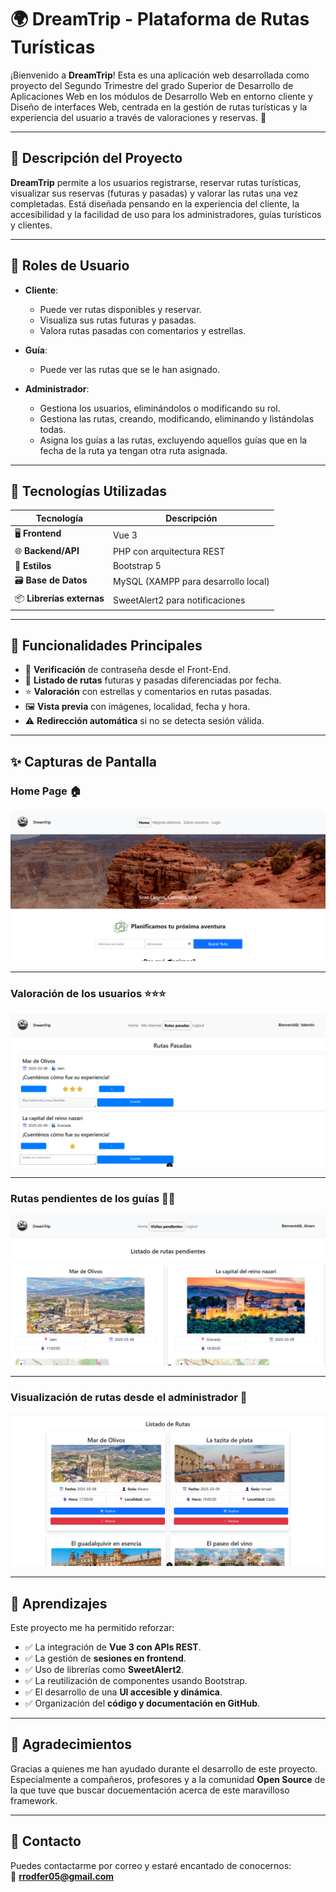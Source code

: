 # 🌍 DreamTrip - Plataforma de Rutas Turísticas

¡Bienvenido a **DreamTrip**! Esta es una aplicación web desarrollada como proyecto del Segundo Trimestre del grado Superior de Desarrollo de Aplicaciones Web en los módulos de Desarrollo Web en entorno cliente y Diseño de interfaces Web, centrada en la gestión de rutas turísticas y la experiencia del usuario a través de valoraciones y reservas. 🚀

---

## 📌 Descripción del Proyecto

**DreamTrip** permite a los usuarios registrarse, reservar rutas turísticas, visualizar sus reservas (futuras y pasadas) y valorar las rutas una vez completadas. Está diseñada pensando en la experiencia del cliente, la accesibilidad y la facilidad de uso para los administradores, guías turísticos y clientes.

---

## 👥 Roles de Usuario

- **Cliente**:
  - Puede ver rutas disponibles y reservar.
  - Visualiza sus rutas futuras y pasadas.
  - Valora rutas pasadas con comentarios y estrellas.

- **Guía**:
  - Puede ver las rutas que se le han asignado.
 
- **Administrador**:
  - Gestiona los usuarios, eliminándolos o modificando su rol.
  - Gestiona las rutas, creando, modificando, eliminando y listándolas todas.
  - Asigna los guías a las rutas, excluyendo aquellos guías que en la fecha de la ruta ya tengan otra ruta asignada.
---

## 🔧 Tecnologías Utilizadas

| Tecnología | Descripción |
|------------|-------------|
| 🖥️ **Frontend** | Vue 3 |
| 🌐 **Backend/API** | PHP con arquitectura REST |
| 👑 **Estilos** | Bootstrap 5 |
| 🗃️ **Base de Datos** | MySQL (XAMPP para desarrollo local) |
| 📦 **Librerías externas** | SweetAlert2 para notificaciones |


---

## 🚦 Funcionalidades Principales

- 🔐 **Verificación** de contraseña desde el Front-End.
- 📅 **Listado de rutas** futuras y pasadas diferenciadas por fecha.
- ⭐ **Valoración** con estrellas y comentarios en rutas pasadas.
- 🖼️ **Vista previa** con imágenes, localidad, fecha y hora.
- ⚠️ **Redirección automática** si no se detecta sesión válida.

---

## ✨ Capturas de Pantalla

### Home Page 🏠
![HomePage](./Front-End/screenshots/capturaHomePage.png)

---

### Valoración de los usuarios ⭐⭐⭐
![Usuario](./Front-End/screenshots/capturaUsuario.png)

--- 

### Rutas pendientes de los guías 🚶‍♂️
![Usuario](./Front-End/screenshots/capturaGuia.png)

---

### Visualización de rutas desde el administrador 🔐
![Usuario](./Front-End/screenshots/capturaAdmin.png)


---

## 🧠 Aprendizajes

Este proyecto me ha permitido reforzar:

- ✅ La integración de **Vue 3 con APIs REST**.
- ✅ La gestión de **sesiones en frontend**.
- ✅ Uso de librerías como **SweetAlert2**.
- ✅ La reutilización de componentes usando Bootstrap.
- ✅ El desarrollo de una **UI accesible y dinámica**.
- ✅ Organización del **código y documentación en GitHub**.

---

## 🤝 Agradecimientos

Gracias a quienes me han ayudado durante el desarrollo de este proyecto.  
Especialmente a compañeros, profesores y a la comunidad **Open Source**
de la que tuve que buscar docuementación acerca de este maravilloso
framework.

---

## 📩 Contacto

Puedes contactarme por correo y estaré encantado de conocernos:  
📧 **rrodfer05@gmail.com**


